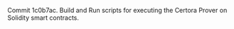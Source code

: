 Commit 1c0b7ac.                    Build and Run scripts for executing the Certora Prover on Solidity smart contracts.
